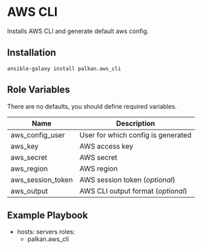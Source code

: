 AWS CLI
========

Installs AWS CLI and generate default aws config.

Installation
--------------

`ansible-galaxy install palkan.aws_cli`

Role Variables
--------------

There are no defaults, you should define required variables.

| Name                        | Description    |
|-----------------------------|----------------|
| aws_config_user             | User for which config is generated |
| aws_key                     | AWS access key |
| aws_secret                  | AWS secret     |
| aws_region                  | AWS region     |
| aws_session_token           | AWS session token (_optional_)|
| aws_output                  | AWS CLI output format (_optional_)|


Example Playbook
-------------------------

  - hosts: servers
    roles:
       - palkan.aws_cli
